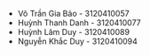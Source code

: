 - Võ Trần Gia	Bảo   - 3120410057
- Huỳnh Thanh	Danh  - 3120410077
- Huỳnh Lâm	Duy     - 3120410089
- Nguyễn Khắc	Duy   - 3120410094
